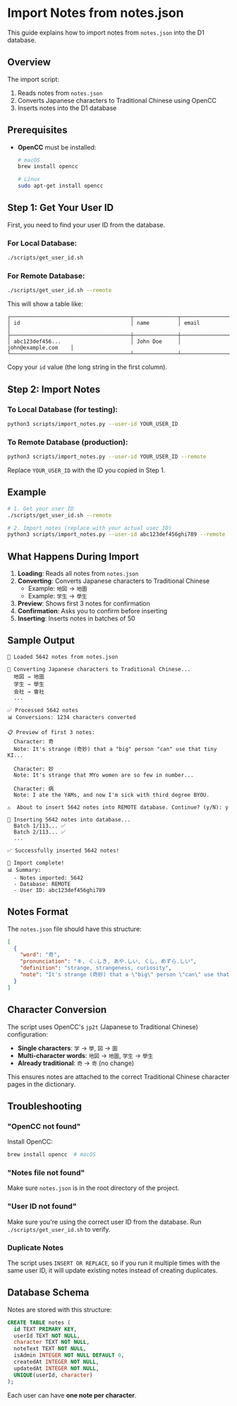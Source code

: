 # Import Notes from notes.json

This guide explains how to import notes from `notes.json` into the D1 database.

## Overview

The import script:
1. Reads notes from `notes.json`
2. Converts Japanese characters to Traditional Chinese using OpenCC
3. Inserts notes into the D1 database

## Prerequisites

- **OpenCC** must be installed:
  ```bash
  # macOS
  brew install opencc
  
  # Linux
  sudo apt-get install opencc
  ```

## Step 1: Get Your User ID

First, you need to find your user ID from the database.

### For Local Database:
```bash
./scripts/get_user_id.sh
```

### For Remote Database:
```bash
./scripts/get_user_id.sh --remote
```

This will show a table like:
```
┌──────────────────────────────────────┬──────────────┬─────────────────────┐
│ id                                   │ name         │ email               │
├──────────────────────────────────────┼──────────────┼─────────────────────┤
│ abc123def456...                      │ John Doe     │ john@example.com    │
└──────────────────────────────────────┴──────────────┴─────────────────────┘
```

Copy your `id` value (the long string in the first column).

## Step 2: Import Notes

### To Local Database (for testing):
```bash
python3 scripts/import_notes.py --user-id YOUR_USER_ID
```

### To Remote Database (production):
```bash
python3 scripts/import_notes.py --user-id YOUR_USER_ID --remote
```

Replace `YOUR_USER_ID` with the ID you copied in Step 1.

## Example

```bash
# 1. Get your user ID
./scripts/get_user_id.sh --remote

# 2. Import notes (replace with your actual user ID)
python3 scripts/import_notes.py --user-id abc123def456ghi789 --remote
```

## What Happens During Import

1. **Loading**: Reads all notes from `notes.json`
2. **Converting**: Converts Japanese characters to Traditional Chinese
   - Example: `地図` → `地圖`
   - Example: `学生` → `學生`
3. **Preview**: Shows first 3 notes for confirmation
4. **Confirmation**: Asks you to confirm before inserting
5. **Inserting**: Inserts notes in batches of 50

## Sample Output

```
📖 Loaded 5642 notes from notes.json

🔄 Converting Japanese characters to Traditional Chinese...
  地図 → 地圖
  学生 → 學生
  会社 → 會社
  ...

✅ Processed 5642 notes
📊 Conversions: 1234 characters converted

📋 Preview of first 3 notes:
  Character: 奇
  Note: It's strange (奇妙) that a "big" person "can" use that tiny KI...

  Character: 妙
  Note: It's strange that MYo women are so few in number...

  Character: 病
  Note: I ate the YAMs, and now I'm sick with third degree BYOU.

⚠️  About to insert 5642 notes into REMOTE database. Continue? (y/N): y

💾 Inserting 5642 notes into database...
  Batch 1/113... ✅
  Batch 2/113... ✅
  ...

✅ Successfully inserted 5642 notes!

🎉 Import complete!
📊 Summary:
  - Notes imported: 5642
  - Database: REMOTE
  - User ID: abc123def456ghi789
```

## Notes Format

The `notes.json` file should have this structure:
```json
[
  {
    "word": "奇",
    "pronunciation": "キ, く.しき, あや.しい, くし, めずら.しい",
    "definition": "strange, strangeness, curiosity",
    "note": "It's strange (奇妙) that a \"big\" person \"can\" use that tiny KI\n\nBig 大 + approve 可 = weird (suspicious)\n大 dai + 可 ka -> 奇 ki"
  }
]
```

## Character Conversion

The script uses OpenCC's `jp2t` (Japanese to Traditional Chinese) configuration:

- **Single characters**: `学` → `學`, `図` → `圖`
- **Multi-character words**: `地図` → `地圖`, `学生` → `學生`
- **Already traditional**: `奇` → `奇` (no change)

This ensures notes are attached to the correct Traditional Chinese character pages in the dictionary.

## Troubleshooting

### "OpenCC not found"
Install OpenCC:
```bash
brew install opencc  # macOS
```

### "Notes file not found"
Make sure `notes.json` is in the root directory of the project.

### "User ID not found"
Make sure you're using the correct user ID from the database. Run `./scripts/get_user_id.sh` to verify.

### Duplicate Notes
The script uses `INSERT OR REPLACE`, so if you run it multiple times with the same user ID, it will update existing notes instead of creating duplicates.

## Database Schema

Notes are stored with this structure:
```sql
CREATE TABLE notes (
  id TEXT PRIMARY KEY,
  userId TEXT NOT NULL,
  character TEXT NOT NULL,
  noteText TEXT NOT NULL,
  isAdmin INTEGER NOT NULL DEFAULT 0,
  createdAt INTEGER NOT NULL,
  updatedAt INTEGER NOT NULL,
  UNIQUE(userId, character)
);
```

Each user can have **one note per character**.


